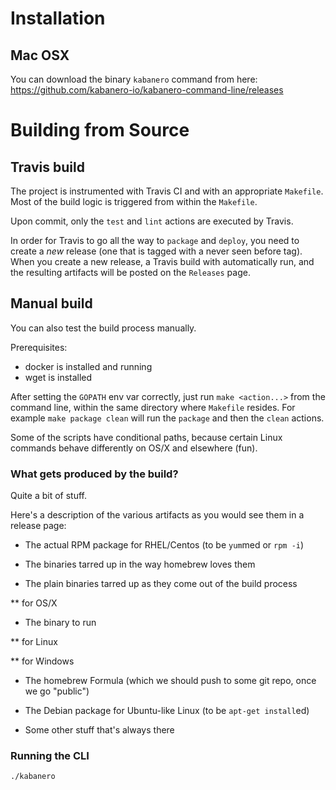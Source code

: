 # Installation
## Mac OSX
You can download the binary `kabanero` command from here:
https://github.com/kabanero-io/kabanero-command-line/releases

# Building from Source

## Travis build
The project is instrumented with Travis CI and with an appropriate `Makefile`. Most of the build logic is triggered from within the `Makefile`.

Upon commit, only the `test` and `lint` actions are executed by Travis.

In order for Travis to go all the way to `package` and `deploy`, you need to create a *new* release (one that is tagged with a never seen before tag). When you create a new release, a Travis build with automatically run, and the resulting artifacts will be posted on the `Releases` page. 

## Manual build
You can also test the build process manually.


Prerequisites:

* docker is installed and running
* wget is installed

After setting the `GOPATH` env var correctly, just run `make <action...>` from the command line, within the same directory where `Makefile` resides. For example `make package clean` will run the `package` and then the `clean` actions.


Some of the scripts have conditional paths, because certain Linux commands behave differently on OS/X and elsewhere (fun).

### What gets produced by the build?
Quite a bit of stuff. 

Here's a description of the various artifacts as you would see them in a release page:

* The actual RPM package for RHEL/Centos (to be `yum`med or `rpm -i`)

* The binaries tarred up in the way homebrew loves them

* The plain binaries tarred up as they come out of the build process

** for OS/X

* The binary to run

** for Linux

** for Windows

* The homebrew Formula (which we should push to some git repo, once we go "public")

* The Debian package for Ubuntu-like Linux (to be `apt-get install`ed)

* Some other stuff that's always there

### Running the CLI
`./kabanero`

